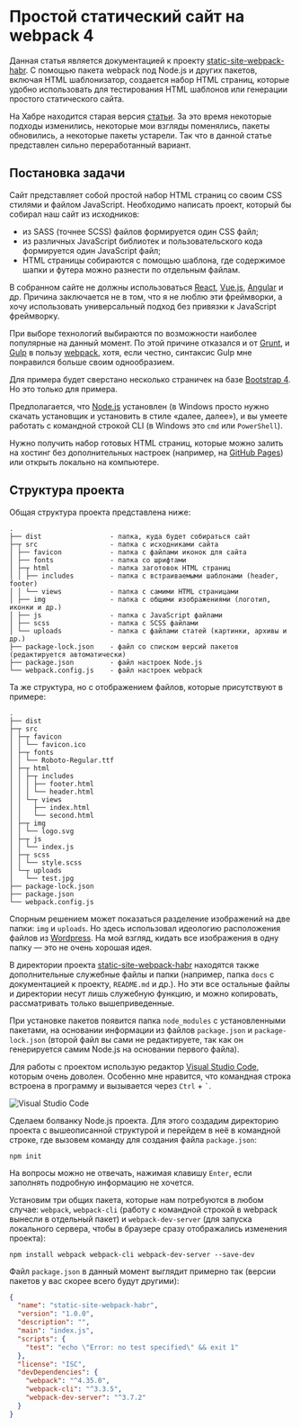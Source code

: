 # Простой статический сайт на webpack 4

Данная статья является документацией к проекту [static-site-webpack-habr](https://github.com/Harrix/static-site-webpack-habr). С помощью пакета webpack под Node.js и других пакетов, включая HTML шаблонизатор, создается набор HTML страниц, которые удобно использовать для тестирования HTML шаблонов или генерации простого статического сайта.

На Хабре находится старая версия [статьи](https://habr.com/ru/post/350886/). За это время некоторые подходы изменились, некоторые мои взгляды поменялись, пакеты обновились, а некоторые пакеты устарели. Так что в данной статье представлен сильно переработанный вариант.

## Постановка задачи

Сайт представляет собой простой набор HTML страниц со своим CSS стилями и файлом JavaScript. Необходимо написать проект, который бы собирал наш сайт из исходников:

- из SASS (точнее SCSS) файлов формируется один CSS файл;
- из различных JavaScript библиотек и пользовательского кода формируется один JavaScript файл;
- HTML страницы собираются с помощью шаблона, где содержимое шапки и футера можно разнести по отдельным файлам.

В собранном сайте не должны использоваться [React](https://reactjs.org/), [Vue.js](https://vuejs.org/), [Angular](https://angularjs.org/) и др. Причина заключается не в том, что я не люблю эти фреймворки, а хочу использовать универсальный подход без привязки к JavaScript фреймворку.

При выборе технологий выбираются по возможности наиболее популярные на данный момент. По этой причине отказался и от [Grunt](https://gruntjs.com/), и [Gulp](https://gulpjs.com/) в пользу [webpack](https://webpack.js.org/), хотя, если честно, синтаксис Gulp мне понравился больше своим однообразием.

Для примера будет сверстано несколько страничек на базе [Bootstrap 4](https://getbootstrap.com/). Но это только для примера.

Предполагается, что [Node.js](https://nodejs.org/) установлен (в Windows просто нужно скачать установщик и установить в стиле «далее, далее»), и вы умеете работать с командной строкой CLI (в Windows это `cmd` или `PowerShell`).

Нужно получить набор готовых HTML страниц, которые можно залить на хостинг без дополнительных настроек (например, на [GitHub Pages](https://pages.github.com/)) или открыть локально на компьютере.

## Структура проекта

Общая структура проекта представлена ниже:

```text
.
├── dist                 - папка, куда будет собираться сайт
├─┬ src                  - папка с исходниками сайта
│ ├── favicon            - папка с файлами иконок для сайта
│ ├── fonts              - папка со шрифтами
│ ├─┬ html               - папка заготовок HTML страниц
│ │ ├── includes         - папка с встраиваемыми шаблонами (header, footer)
│ │ └── views            - папка с самими HTML страницами
│ ├── img                - папка с общими изображениями (логотип, иконки и др.)
│ ├── js                 - папка с JavaScript файлами
│ ├── scss               - папка с SСSS файлами
│ └── uploads            - папка с файлами статей (картинки, архивы и др.)
├── package-lock.json    - файл со списком версий пакетов (редактируется автоматически)
├── package.json         - файл настроек Node.js
└── webpack.config.js    - файл настроек webpack
```

Та же структура, но с отображением файлов, которые присутствуют в примере:

```text
.
├── dist
├─┬ src
│ ├─┬ favicon
│ │ └── favicon.ico
│ ├─┬ fonts
│ │ └── Roboto-Regular.ttf
│ ├─┬ html
│ │ ├─┬ includes
│ │ │ ├── footer.html
│ │ │ └── header.html
│ │ └─┬ views
│ │   ├── index.html
│ │   └── second.html
│ ├─┬ img
│ │ └── logo.svg
│ ├─┬ js
│ │ └── index.js
│ ├─┬ scss
│ │ └── style.scss
│ └─┬ uploads
│   └── test.jpg
├── package-lock.json
├── package.json
└── webpack.config.js
```

Спорным решением может показаться разделение изображений на две папки: `img` и `uploads`. Но здесь использовал идеологию расположения файлов из [Wordpress](https://ru.wordpress.org/download/). На мой взгляд, кидать все изображения в одну папку — это не очень хорошая идея.

В директории проекта [static-site-webpack-habr](https://github.com/Harrix/static-site-webpack-habr) находятся также дополнительные служебные файлы и папки (например, папка `docs` с документацией к проекту, `README.md` и др.). Но эти все остальные файлы и директории несут лишь служебную функцию, и можно копировать, рассматривать только вышеприведенные.

При установке пакетов появится папка `node_modules` с установленными пакетами, на основании информации из файлов `package.json` и `package-lock.json` (второй файл вы сами не редактируете, так как он генерируется самим Node.js на основании первого файла).

Для работы с проектом использую редактор [Visual Studio Code](https://code.visualstudio.com/), которым очень доволен. Особенно мне нравится, что командная строка встроена в программу и вызывается через `Ctrl` + `` ` ``.

![Visual Studio Code](img/visual_studio_code.png)

Сделаем болванку Node.js проекта. Для этого создадим директорию проекта с вышеописанной структурой и перейдем в неё в командной строке, где вызовем команду для создания файла `package.json`:

```console
npm init
```

На вопросы можно не отвечать, нажимая  клавишу `Enter`, если заполнять подробную информацию не хочется.

Установим три общих пакета, которые нам потребуются в любом случае: `webpack`, `webpack-cli` (работу с командной строкой в webpack вынесли в отдельный пакет) и `webpack-dev-server` (для запуска локального сервера, чтобы в браузере сразу отображались изменения проекта):

```console
npm install webpack webpack-cli webpack-dev-server --save-dev
```

Файл `package.json` в данный момент выглядит примерно так (версии пакетов у вас скорее всего будут другими):

```json
{
  "name": "static-site-webpack-habr",
  "version": "1.0.0",
  "description": "",
  "main": "index.js",
  "scripts": {
    "test": "echo \"Error: no test specified\" && exit 1"
  },
  "license": "ISC",
  "devDependencies": {
    "webpack": "^4.35.0",
    "webpack-cli": "^3.3.5",
    "webpack-dev-server": "^3.7.2"
  }
}
```
